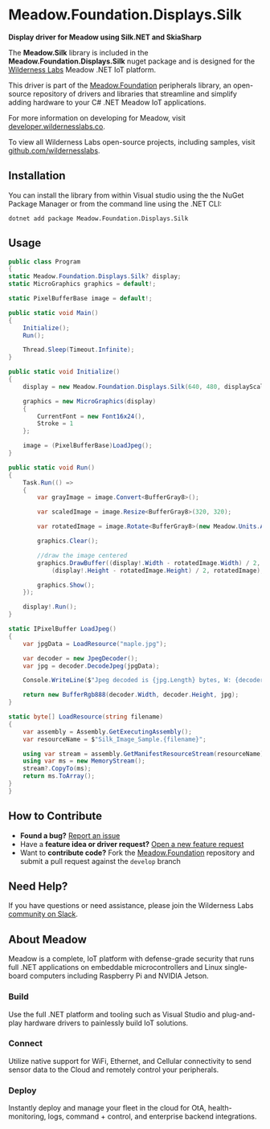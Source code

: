 # Meadow.Foundation.Displays.Silk

**Display driver for Meadow using Silk.NET and SkiaSharp**

The **Meadow.Silk** library is included in the **Meadow.Foundation.Displays.Silk** nuget package and is designed for the [Wilderness Labs](www.wildernesslabs.co) Meadow .NET IoT platform.

This driver is part of the [Meadow.Foundation](https://developer.wildernesslabs.co/Meadow/Meadow.Foundation/) peripherals library, an open-source repository of drivers and libraries that streamline and simplify adding hardware to your C# .NET Meadow IoT applications.

For more information on developing for Meadow, visit [developer.wildernesslabs.co](http://developer.wildernesslabs.co/).

To view all Wilderness Labs open-source projects, including samples, visit [github.com/wildernesslabs](https://github.com/wildernesslabs/).

## Installation

You can install the library from within Visual studio using the the NuGet Package Manager or from the command line using the .NET CLI:

`dotnet add package Meadow.Foundation.Displays.Silk`
## Usage

```csharp
public class Program
{
static Meadow.Foundation.Displays.Silk? display;
static MicroGraphics graphics = default!;

static PixelBufferBase image = default!;

public static void Main()
{
    Initialize();
    Run();

    Thread.Sleep(Timeout.Infinite);
}

public static void Initialize()
{
    display = new Meadow.Foundation.Displays.Silk(640, 480, displayScale: 1f);

    graphics = new MicroGraphics(display)
    {
        CurrentFont = new Font16x24(),
        Stroke = 1
    };

    image = (PixelBufferBase)LoadJpeg();
}

public static void Run()
{
    Task.Run(() =>
    {
        var grayImage = image.Convert<BufferGray8>();

        var scaledImage = image.Resize<BufferGray8>(320, 320);

        var rotatedImage = image.Rotate<BufferGray8>(new Meadow.Units.Angle(60));

        graphics.Clear();

        //draw the image centered
        graphics.DrawBuffer((display!.Width - rotatedImage.Width) / 2,
            (display!.Height - rotatedImage.Height) / 2, rotatedImage);

        graphics.Show();
    });

    display!.Run();
}

static IPixelBuffer LoadJpeg()
{
    var jpgData = LoadResource("maple.jpg");

    var decoder = new JpegDecoder();
    var jpg = decoder.DecodeJpeg(jpgData);

    Console.WriteLine($"Jpeg decoded is {jpg.Length} bytes, W: {decoder.Width}, H: {decoder.Height}");

    return new BufferRgb888(decoder.Width, decoder.Height, jpg);
}

static byte[] LoadResource(string filename)
{
    var assembly = Assembly.GetExecutingAssembly();
    var resourceName = $"Silk_Image_Sample.{filename}";

    using var stream = assembly.GetManifestResourceStream(resourceName);
    using var ms = new MemoryStream();
    stream?.CopyTo(ms);
    return ms.ToArray();
}
}
```
## How to Contribute

- **Found a bug?** [Report an issue](https://github.com/WildernessLabs/Meadow_Issues/issues)
- Have a **feature idea or driver request?** [Open a new feature request](https://github.com/WildernessLabs/Meadow_Issues/issues)
- Want to **contribute code?** Fork the [Meadow.Foundation](https://github.com/WildernessLabs/Meadow.Foundation) repository and submit a pull request against the `develop` branch


## Need Help?

If you have questions or need assistance, please join the Wilderness Labs [community on Slack](http://slackinvite.wildernesslabs.co/).
## About Meadow

Meadow is a complete, IoT platform with defense-grade security that runs full .NET applications on embeddable microcontrollers and Linux single-board computers including Raspberry Pi and NVIDIA Jetson.

### Build

Use the full .NET platform and tooling such as Visual Studio and plug-and-play hardware drivers to painlessly build IoT solutions.

### Connect

Utilize native support for WiFi, Ethernet, and Cellular connectivity to send sensor data to the Cloud and remotely control your peripherals.

### Deploy

Instantly deploy and manage your fleet in the cloud for OtA, health-monitoring, logs, command + control, and enterprise backend integrations.


